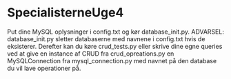 # SpecialisterneUge4
Put dine MySQL oplysninger i config.txt og kør database_init.py. ADVARSEL: database_init.py sletter databaserne med navnene i config.txt hvis de eksisterer.
Derefter kan du køre crud_tests.py eller skrive dine egne queries ved at give en instance af CRUD fra crud_opreations.py en MySQLConnection fra mysql_connection.py med navnet på den database du vil lave operationer på.